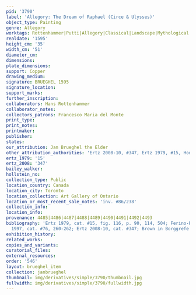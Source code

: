 ```yaml
---
pid: '3790'
label: 'Allegory: The Dream of Raphael (Circe & Ulysses)'
object_type: Painting
genre: Allegory
worktags: Rottenhammer|Putti|Allegory|Classical|Landscape|Mythological
realdate: '1595'
height_cm: '35'
width_cm: '51'
diameter_cm:
dimensions:
plate_dimensions:
support: Copper
drawing_medium:
signature: BRUEGHEL 1595
signature_location:
support_marks:
further_inscription:
collaborators: Hans Rottenhammer
collaborator_notes:
collectors_patrons: Francesco Maria del Monte
print_type:
print_notes:
printmaker:
publisher:
states:
our_attribution: Jan Brueghel the Elder
other_attribution_authorities: 'Ertz 2008-10, #347, Ertz 1979, #15, Honig database'
ertz_1979: '15'
ertz_2008: '347'
bailey_walker:
hollstein_no:
collection_type: Public
location_country: Canada
location_city: Toronto
location_collection: Art Gallery of Ontario
location_or_most_recent_sale_notes: 'inv. #86/238'
collection_info:
location_info:
provenance: 4485|4486|4487|4488|4489|4490|4491|4492|4493
bibliography: 'Ertz 1979, cat. #15, fig. 116, p. 90, 114, 504; Ferino-Pagden in Essen
  1997, cat. #76, 260-262; Ertz 2008-10, cat. #347; Brown in Borggrefe 2008'
exhibition_history:
related_works:
copies_and_variants:
curatorial_files:
external_resources:
order: '546'
layout: brueghel_item
collection: janbrueghel
thumbnail: img/derivatives/simple/3790/thumbnail.jpg
fullwidth: img/derivatives/simple/3790/fullwidth.jpg
---
```

